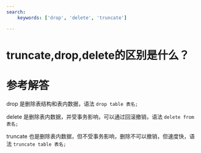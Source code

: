 ```yaml
---
search:
    keywords: ['drop', 'delete', 'truncate']

---
```



# truncate,drop,delete的区别是什么？

# 参考解答

drop 是删除表结构和表内数据，语法 `drop table 表名;`

delete 是删除表内数据，并受事务影响，可以通过回滚撤销，语法 `delete from 表名;`

truncate 也是删除表内数据，但不受事务影响，删除不可以撤销，但速度快，语法 `truncate table 表名;`






